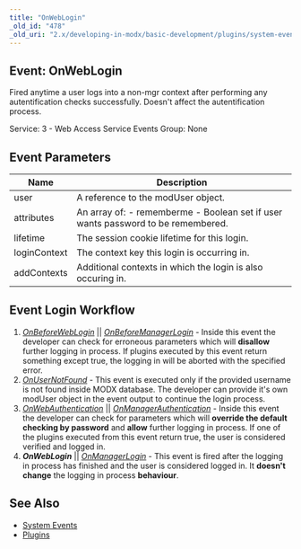 ```yaml
---
title: "OnWebLogin"
_old_id: "478"
_old_uri: "2.x/developing-in-modx/basic-development/plugins/system-events/onweblogin"
---
```


## Event: OnWebLogin

Fired anytime a user logs into a non-mgr context after performing any autentification checks successfully. Doesn't affect the autentification process.

Service: 3 - Web Access Service Events 
Group: None

## Event Parameters

| Name         | Description                                                                      |
| ------------ | -------------------------------------------------------------------------------- |
| user         | A reference to the modUser object.                                               |
| attributes   | An array of: - rememberme - Boolean set if user wants password to be remembered. |
| lifetime     | The session cookie lifetime for this login.                                      |
| loginContext | The context key this login is occurring in.                                      |
| addContexts  | Additional contexts in which the login is also occuring in.                      |

## Event Login Workflow

1. _[_OnBeforeWebLogin_](http://rtfm.modx.com/display/revolution20/OnBeforeWebLogin)_ || _[OnBeforeManagerLogin](http://rtfm.modx.com/display/revolution20/OnBeforeManagerLogin)_ - Inside this event the developer can check for erroneous parameters which will **disallow** further logging in process. If plugins executed by this event return something except true, the logging in will be aborted with the specified error.
2. _[OnUserNotFound](http://rtfm.modx.com/display/revolution20/OnUserNotFound)_ - This event is executed only if the provided username is not found inside MODX database. The developer can provide it's own modUser object in the event output to continue the login process.
3. _[OnWebAuthentication](http://rtfm.modx.com/display/revolution20/OnWebAuthentication)_ || _[OnManagerAuthentication](http://rtfm.modx.com/display/revolution20/OnManagerAuthentication)_ - Inside this event the developer can check for parameters which will **override the default checking by password** and **allow** further logging in process. If one of the plugins executed from this event return true, the user is considered verified and logged in.
4. **_OnWebLogin_** || _[OnManagerLogin](http://rtfm.modx.com/display/revolution20/OnManagerLogin)_ - This event is fired after the logging in process has finished and the user is considered logged in. It **doesn't change** the logging in process **behaviour**.

## See Also

- [System Events](developing-in-modx/basic-development/plugins/system-events "System Events")
- [Plugins](developing-in-modx/basic-development/plugins "Plugins")